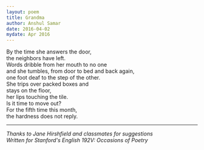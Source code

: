 ```yaml
---
layout: poem
title: Grandma
author: Anshul Samar
date: 2016-04-02
mydate: Apr 2016
---
```


By the time she answers the door,  
the neighbors have left.  
Words dribble from her mouth to no one  
and she tumbles, from door to bed and back again,  
one foot deaf to the step of the other.  
She trips over packed boxes and  
stays on the floor,  
her lips touching the tile.  
Is it time to move out?  
For the fifth time this month,  
the hardness does not reply.

---

*Thanks to Jane Hirshfield and classmates for suggestions*  
*Written for Stanford's English 192V: Occasions of Poetry*




